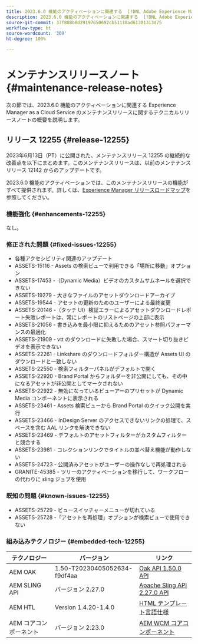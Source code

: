 ```yaml
---
title: 2023.6.0 機能のアクティベーションに関連する  [!DNL Adobe Experience Manager]  as a Cloud Service のメンテナンスリリースノート。
description: 2023.6.0 機能のアクティベーションに関連する  [!DNL Adobe Experience Manager]  as a Cloud Service のメンテナンスリリースノート。
source-git-commit: 37f888b8d29197650692cb51118ad61301313d75
workflow-type: ht
source-wordcount: '369'
ht-degree: 100%

---
```


# メンテナンスリリースノート {#maintenance-release-notes}

次の節では、2023.6.0 機能のアクティベーションに関連する Experience Manager as a Cloud Service のメンテナンスリリースに関するテクニカルリリースノートの概要を説明します。

## リリース 12255 {#release-12255}

2023年6月13日（PT）に公開された、メンテナンスリリース 12255 の継続的な改善点を以下にまとめます。このメンテナンスリリースは、以前のメンテナンスリリース 12142 からのアップデートです。

2023.6.0 機能のアクティベーションでは、このメンテナンスリリースの機能がすべて提供されます。詳しくは、[Experience Manager リリースロードマップ](https://experienceleague.adobe.com/docs/experience-manager-release-information/aem-release-updates/update-releases-roadmap.html?lang=ja)を参照してください。

### 機能強化 {#enhancements-12255}

なし。

### 修正された問題 {#fixed-issues-12255}

- 各種アクセシビリティ関連のアップデート
- ASSETS-15116 - Assets の検索ビューで利用できる「場所に移動」オプション
- ASSETS-17453 -（Dynamic Media）ビデオのカスタムサムネールを選択できない
- ASSETS-19279 - 大きなファイルのアセットダウンロードアーカイブ
- ASSETS-19544 - アセットの更新のためのユーザーによる最終変更
- ASSETS-20146 -（タッチ UI）検証エラーによるアセットダウンロードレポート失敗レポートは、常にレポートのリストページの上部に表示
- ASSETS-21056 - 書き込みを最小限に抑えるためのアセット参照パフォーマンスの最適化
- ASSETS-21909 - vtt のダウンロードに失敗した場合、スマート切り抜きビデオを表示できない
- ASSETS-22261 - Linkshare のダウンロードフォルダー構造が Assets UI のダウンロードと一致しない
- ASSETS-22550 - 検索フィルターパネルがデフォルトで開く
- ASSETS-22920 - Brand Portal からフォルダーを非公開にしても、その中になるアセットが非公開としてマークされない
- ASSETS-22922 - 無効になっているビューアーのプリセットが Dynamic Media コンポーネントに表示される
- ASSETS-23461 - Assets 検索ビューから Brand Portal のクイック公開を実行
- ASSETS-23466 - InDesign Server のアクセスできないリンクの処理で、スペースを含む AAL リンクを解決できない
- ASSETS-23469 - デフォルトのアセットフィルターがカスタムフィルターと競合する
- ASSETS-23981 - コレクションリンクでタイトルの並べ替え機能が動作しない
- ASSETS-24723 - 公開済みアセットがユーザーの操作なしで再処理される
- GRANITE-45385 - ツリーのアクティベーションを移行して、ワークフローの代わりに sling ジョブを使用

### 既知の問題 {#known-issues-12255}

- ASSETS-25729 - ビュースイッチャーメニューが切れている
- ASSETS-25728 -「アセットを再処理」オプションが検索ビューで使用できない

### 組み込みテクノロジー {#embedded-tech-12255}

| テクノロジー | バージョン | リンク |
|---|---|---|
| AEM OAK | 1.50-T20230405052634-f9df4aa | [Oak API 1.50.0 API](https://www.javadoc.io/doc/org.apache.jackrabbit/oak-api/1.50.0/index.html) |
| AEM SLING API | バージョン 2.27.0 | [Apache Sling API 2.27.0 API](https://www.javadoc.io/doc/org.apache.sling/org.apache.sling.api/latest/index.html) |
| AEM HTL | Version 1.4.20-1.4.0 | [HTML テンプレート言語仕様](https://github.com/adobe/htl-spec) |
| AEM コアコンポーネント | バージョン 2.23.0 | [AEM WCM コアコンポーネント](https://github.com/adobe/aem-core-wcm-components) |
